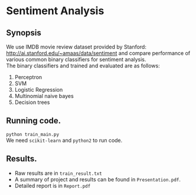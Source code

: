# Sentiment Analysis


## Synopsis
We use IMDB movie review dataset provided by Stanford: http://ai.stanford.edu/~amaas/data/sentiment and compare performance of various common binary classifiers for sentiment analysis. <br/>
The binary classifiers and trained and evaluated are as follows:
1. Perceptron
2. SVM
3. Logistic Regression
4. Multinomial naive bayes
5. Decision trees


## Running code.
`python train_main.py` <br/>
We need `scikit-learn` and `python2` to run code.


## Results.
* Raw results are in `train_result.txt`
* A summary of project and results can be found in `Presentation.pdf`.
* Detailed report is in `Report.pdf`

